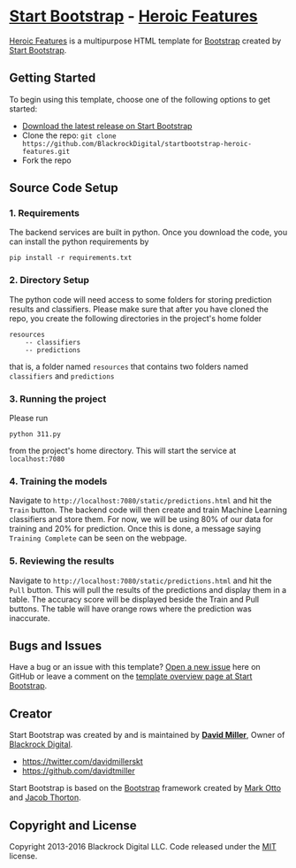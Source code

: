 # [Start Bootstrap](http://startbootstrap.com/) - [Heroic Features](http://startbootstrap.com/template-overviews/heroic-features/)

[Heroic Features](http://startbootstrap.com/template-overviews/heroic-features/) is a multipurpose HTML template for [Bootstrap](http://getbootstrap.com/) created by [Start Bootstrap](http://startbootstrap.com/).

## Getting Started

To begin using this template, choose one of the following options to get started:
* [Download the latest release on Start Bootstrap](http://startbootstrap.com/template-overviews/heroic-features/)
* Clone the repo: `git clone https://github.com/BlackrockDigital/startbootstrap-heroic-features.git`
* Fork the repo

## Source Code Setup

### 1. Requirements
The backend services are built in python. Once you download the code, you can install the python requirements by

`pip install -r requirements.txt`

### 2. Directory Setup

The python code will need access to some folders for storing prediction results and classifiers. Please make sure that after you have cloned the repo, you create the following directories in the project's home folder

    resources
        -- classifiers 
        -- predictions

that is, a folder named `resources` that contains two folders named `classifiers` and `predictions`

### 3. Running the project

Please run

`python 311.py`

from the project's home directory. This will start the service at `localhost:7080`

### 4. Training the models

Navigate to `http://localhost:7080/static/predictions.html` and hit the `Train` button. The backend code will then create and train Machine Learning classifiers and store them. For now, we will be using 80% of our data for training and 20% for prediction. Once this is done, a message saying `Training Complete` can be seen on the webpage.

### 5. Reviewing the results

Navigate to `http://localhost:7080/static/predictions.html` and hit the `Pull` button. This will pull the results of the predictions and display them in a table. The accuracy score will be displayed beside the Train and Pull buttons. The table will have orange rows where the prediction was inaccurate.

## Bugs and Issues

Have a bug or an issue with this template? [Open a new issue](https://github.com/BlackrockDigital/startbootstrap-heroic-features/issues) here on GitHub or leave a comment on the [template overview page at Start Bootstrap](http://startbootstrap.com/template-overviews/heroic-features/).

## Creator

Start Bootstrap was created by and is maintained by **[David Miller](http://davidmiller.io/)**, Owner of [Blackrock Digital](http://blackrockdigital.io/).

* https://twitter.com/davidmillerskt
* https://github.com/davidtmiller

Start Bootstrap is based on the [Bootstrap](http://getbootstrap.com/) framework created by [Mark Otto](https://twitter.com/mdo) and [Jacob Thorton](https://twitter.com/fat).

## Copyright and License

Copyright 2013-2016 Blackrock Digital LLC. Code released under the [MIT](https://github.com/BlackrockDigital/startbootstrap-heroic-features/blob/gh-pages/LICENSE) license.